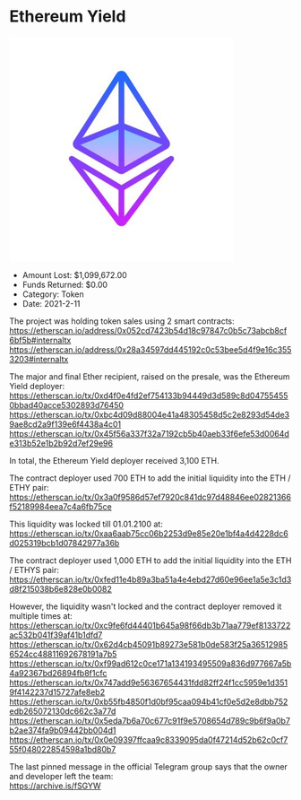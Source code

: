 # Ethereum Yield
![Ethereum Yield](/rektimages/Ethereum-Yield.png)
- Amount Lost: $1,099,672.00
- Funds Returned: $0.00
- Category: Token
- Date: 2021-2-11

The project was holding token sales using 2 smart contracts:  
https://etherscan.io/address/0x052cd7423b54d18c97847c0b5c73abcb8cf6bf5b#internaltx  
https://etherscan.io/address/0x28a34597dd445192c0c53bee5d4f9e16c3553203#internaltx  
  
The major and final Ether recipient, raised on the presale, was the Ethereum Yield deployer:  
https://etherscan.io/tx/0xd4f0e4fd2ef754133b94449d3d589c8d047554550bbad40acce5302893d76450  
https://etherscan.io/tx/0xbc4d09d88004e41a48305458d5c2e8293d54de39ae8cd2a9f139e6f4438a4c01  
https://etherscan.io/tx/0x45f56a337f32a7192cb5b40aeb33f6efe53d0064de313b52e1b2b92d7ef29e96  
  
In total, the Ethereum Yield deployer received 3,100 ETH.  
  
The contract deployer used 700 ETH to add the initial liquidity into the ETH / ETHY pair:  
https://etherscan.io/tx/0x3a0f9586d57ef7920c841dc97d48846ee02821366f52189984eea7c4a6fb75ce  
  
This liquidity was locked till 01.01.2100 at:  
https://etherscan.io/tx/0xaa6aab75cc06b2253d9e85e20e1bf4a4d4228dc6d025319bcb1d07842977a36b  
  
The contract deployer used 1,000 ETH to add the initial liquidity into the ETH / ETHYS pair:  
https://etherscan.io/tx/0xfed11e4b89a3ba51a4e4ebd27d60e96ee1a5e3c1d3d8f215038b6e828e0b0082  
  
However, the liquidity wasn't locked and the contract deployer removed it multiple times at:  
https://etherscan.io/tx/0xc9fe6fd44401b645a98f66db3b71aa779ef8133722ac532b041f39af41b1dfd7  
https://etherscan.io/tx/0x62d4cb45091b89273e581b0de583f25a365129856524cc48811692678191a7b5  
https://etherscan.io/tx/0xf99ad612c0ce171a134193495509a836d977667a5b4a92367bd26894fb8f1cfc  
https://etherscan.io/tx/0x747add9e56367654431fdd82ff24f1cc5959e1d3519f4142237d15727afe8eb2  
https://etherscan.io/tx/0xb55fb4850f1d0bf95caa094b41cf0e5d2e8dbb752edb265072130dc662c3a77d  
https://etherscan.io/tx/0x5eda7b6a70c677c91f9e5708654d789c9b6f9a0b7b2ae374fa9b09442bb004d1  
https://etherscan.io/tx/0x0e09397ffcaa9c8339095da0f47214d52b62c0cf755f048022854598a1bd80b7  
  
The last pinned message in the official Telegram group says that the owner and developer left the team:  
https://archive.is/fSGYW



